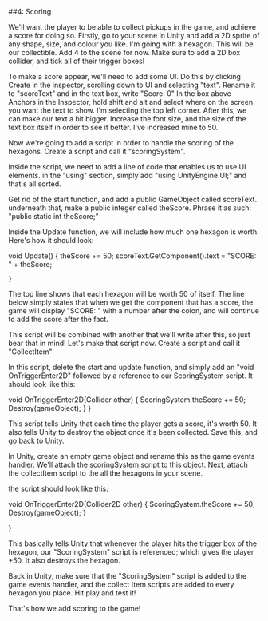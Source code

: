 ##4: Scoring

We'll want the player to be able to collect pickups in the game, and achieve a score for doing so.
Firstly, go to your scene in Unity and add a 2D sprite of any shape, size, and colour you like. I'm going with a hexagon. This will be our collectible. Add 4 to the scene for now. Make sure to add a 2D box collider, and tick all of their trigger boxes!

To make a score appear, we'll need to add some UI. Do this by clicking Create in the inspector, scrolling down to UI and selecting "text". Rename it to "scoreText" and in the text box, write "Score: 0"
In the box above Anchors in the Inspector, hold shift and alt and select where on the screen you want the text to show. I'm selecting the top left corner. After this, we can make our text a bit bigger. Increase the font size, and the size of the text box itself in order to see it better. I've increased mine to 50.

Now we're going to add a script in order to handle the scoring of the hexagons. Create a script and call it "scoringSystem".

Inside the script, we need to add a line of code that enables us to use UI elements. in the "using" section, simply add "using UnityEngine.UI;" and that's all sorted.

Get rid of the start function, and add a public GameObject called scoreText.
underneath that, make a public integer called theScore. Phrase it as such: "public static int theScore;"

Inside the Update function, we will include how much one hexagon is worth. Here's how it should look:

 void Update()
    {
        theScore += 50;
        scoreText.GetComponent<scoreText>().text = "SCORE: " + theScore;

    }




The top line shows that each hexagon will be worth 50 of itself.
The line below simply states that when we get the component that has a score, the game will display "SCORE: " with a number after the colon, and will continue to add the score after the fact.

This script will be combined with another that we'll write after this, so just bear that in mind!
Let's make that script now.
Create a script and call it "CollectItem"

In this script, delete the start and update function, and simply add an "void OnTriggerEnter2D" followed by a reference to our ScoringSystem script. It should look like this:

void OnTriggerEnter2D(Collider other)
    {
        ScoringSystem.theScore += 50;
        Destroy(gameObject);
    }
}

This script tells Unity that each time the player gets a score, it's worth 50. It also tells Unity to destroy the object once it's been collected. Save this, and go back to Unity.

In Unity, create an empty game object and rename this as the game events handler. We'll attach the scoringSystem script to this object. Next, attach the collectItem script to the all the hexagons in your scene.

the script should look like this:

void OnTriggerEnter2D(Collider2D other)
    {
        ScoringSystem.theScore += 50;
        Destroy(gameObject);
    }
    
}

This basically tells Unity that whenever the player hits the trigger box of the hexagon, our "ScoringSystem" script is referenced; which gives the player +50. It also destroys the hexagon.

Back in Unity, make sure that the "ScoringSystem" script is added to the game events handler, and the collect Item scripts are added to every hexagon you place. Hit play and test it!

That's how we add scoring to the game!
